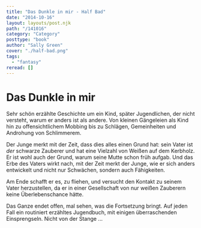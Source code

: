 ```yaml
---
title: "Das Dunkle in mir - Half Bad"
date: "2014-10-16"
layout: layouts/post.njk
path: "/141016"
category: "Category"
posttype: "book"
author: "Sally Green"
cover: "./half-bad.png"
tags:
  - "fantasy"
reread: []
---
```


# Das Dunkle in mir

Sehr schön erzählte Geschichte um ein Kind, später Jugendlichen, der nicht versteht, warum er anders ist als andere. Von kleinen Gängeleien als Kind hin zu offensichtlichem Mobbing bis zu Schlägen, Gemeinheiten und Androhung von Schlimmerem.

Der Junge merkt mit der Zeit, dass dies alles einen Grund hat: sein Vater ist *der* schwarze Zauberer und hat eine Vielzahl von Weißen auf dem Kerbholz. Er ist wohl auch der Grund, warum seine Mutte schon früh aufgab. Und das Erbe des Vaters wirkt nach, mit der Zeit merkt der Junge, wie er sich anders entwickelt und nicht nur Schwächen, sondern auch Fähigkeiten.

Am Ende schafft er es, zu fliehen, und versucht den Kontakt zu seinem Vater herzustellen, da er in einer Gesellschaft von nur weißen Zauberern keine Überlebenschance hätte.

Das Ganze endet offen, mal sehen, was die Fortsetzung bringt. Auf jeden Fall ein routiniert erzähltes Jugendbuch, mit einigen überraschenden Einsprengseln. Nicht von der Stange ...
